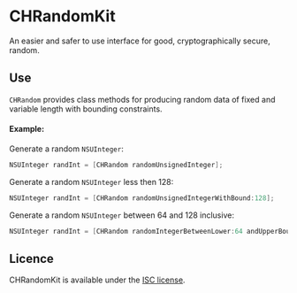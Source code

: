 # CHRandomKit

An easier and safer to use interface for good, cryptographically secure, random.


## Use

`CHRandom` provides class methods for producing random data of fixed and variable length with bounding constraints.

#### Example:

Generate a random `NSUInteger`:
```objective-c
NSUInteger randInt = [CHRandom randomUnsignedInteger];
```

Generate a random `NSUInteger` less then 128:
```objective-c
NSUInteger randInt = [CHRandom randomUnsignedIntegerWithBound:128];
```

Generate a random `NSUInteger` between 64 and 128 inclusive:
```objective-c
NSUInteger randInt = [CHRandom randomIntegerBetweenLower:64 andUpperBound:128];
```


## Licence
CHRandomKit is available under the [ISC license](https://github.com/chris-huxtable/CHRandomKit/blob/master/LICENSE).
